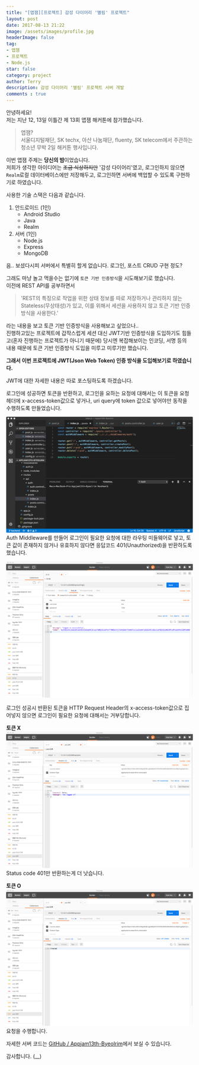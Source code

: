 ```yaml
---
title: "[앱잼][프로젝트] 감성 다이어리 '별림' 프로젝트"
layout: post
date: 2017-08-13 21:22
image: /assets/images/profile.jpg
headerImage: false
tag:
- 앱잼
- 프로젝트
- Node.js
star: false
category: project
author: Terry
description: 감성 다이어리 '별림' 프로젝트 서버 개발
comments : true
---
```

안녕하세요!  
저는 지난 12, 13일 이틀간 제 13회 앱잼 해커톤에 참가했습니다.  
> 앱잼?  
> 서울디지털재단, SK techx, 아산 나눔재단, fluenty, SK telecom에서 주관하는 청소년 무박 2일 해커톤 행사입니다.  
  
이번 앱잼 주제는 **당신의 밤**이었습니다.  
저희가 생각한 아이디어는 ~~조금 식상하지만~~ '감성 다이어리'였고, 로그인하지 않으면 `Realm`로컬 데이터베이스에만 저장해두고, 로그인하면 서버에 백업할 수 있도록 구현하기로 하였습니다.    
  
사용한 기술 스택은 다음과 같습니다.
1. 안드로이드 (1인)  
    - Android Studio  
    - Java  
    - Realm    
2. 서버 (1인)  
    - Node.js  
    - Express  
    - MongoDB

음.. 보셨다시피 서버에서 특별히 할게 없습니다. 로그인, 포스트 CRUD 구현 정도?  
  
그래도 마냥 놀고 먹을수는 없기에 `토큰 기반 인증방식`을 시도해보기로 했습니다.  
이전에 REST API를 공부하면서 
> 'REST의 특징으로 작업을 위한 상태 정보를 따로 저장하거나 관리하지 않는 Stateless(무상태성)가 있고, 이를 위해서 세션을 사용하지 않고 토큰 기반 인증방식을 사용한다.'  

라는 내용을 보고 토큰 기반 인증방식을 사용해보고 싶었으나..  
진행하고있는 프로젝트에 갑작스럽게 세션 대신 JWT기반 인증방식을 도입하기도 힘들고(혼자 진행하는 프로젝트가 아니기 때문에) 당시엔 복잡해보이는 인코딩, 서명 등의 내용 때문에 토큰 기반 인증방식 도입을 미루고 미루기만 했습니다.  
  
**그래서 이번 프로젝트에 JWT(Json Web Token) 인증 방식을 도입해보기로 하였습니다.**  
  
JWT에 대한 자세한 내용은 따로 포스팅하도록 하겠습니다.  
  
로그인에 성공하면 토큰을 반환하고, 로그인을 요하는 요청에 대해서는 이 토큰을 요청헤더에 x-access-token값으로 넣거나, uri query에 token 값으로 넣어야만 동작을 수행하도록 만들었습니다.

![Auth Middleware](../assets/images/postresources/2017-08-13-Appjam/authMiddleware.png)  
Auth Middleware를 만들어 로그인이 필요한 요청에 대한 라우팅 미들웨어로 넣고, 토큰 값이 존재하지 않거나 유효하지 않다면 응답코드 401(Unauthorized)을 반환하도록 했습니다.

![JWT 로그인 토큰 반환](../assets/images/postresources/2017-08-13-Appjam/login-jwt-token.png)

로그인 성공시 반환된 토큰을 HTTP Request Header의 x-access-token값으로 집어넣지 않으면 로그인이 필요한 요청에 대해서는 거부당합니다.  

**토큰 X**  
![헤더에 토큰을 넣지 않았을 때](../assets/images/postresources/2017-08-13-Appjam/Unathorized.png)  
Status code 401만 반환하는게 더 낫습니다.  
  
**토큰 O**  
![헤더에 토큰을 넣었을 때](../assets/images/postresources/2017-08-13-Appjam/Created.png)  
요청을 수행합니다.  
  
자세한 서버 코드는 [GitHub / Appjam13th-Byeolrim](https://github.com/Nooheat/Appjam13th-Byeolrim)에서 보실 수 있습니다.  
  
감사합니다. (__)







